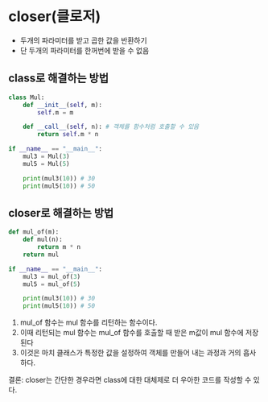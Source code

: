 # closer(클로저)

- 두개의 파라미터를 받고 곱한 값을 반환하기
- 단 두개의 파라미터를 한꺼번에 받을 수 없음

## class로 해결하는 방법

```python
class Mul:
    def __init__(self, m):
        self.m = m

    def __call__(self, n): # 객체를 함수처럼 호출할 수 있음
        return self.m * n

if __name__ == "__main__":
    mul3 = Mul(3)
    mul5 = Mul(5)

    print(mul3(10)) # 30
    print(mul5(10)) # 50
```

## closer로 해결하는 방법

```python
def mul_of(m):
    def mul(n):
        return m * n
    return mul

if __name__ == "__main__":
    mul3 = mul_of(3)
    mul5 = mul_of(5)

    print(mul3(10)) # 30
    print(mul5(10)) # 50
```

1. mul_of 함수는 mul 함수를 리턴하는 함수이다.
2. 이때 리턴되는 mul 함수는 mul_of 함수를 호출할 때 받은 m값이 mul 함수에 저장된다
3. 이것은 마치 클래스가 특정한 값을 설정하여 객체를 만들어 내는 과정과 거의 흡사하다.

결론: closer는 간단한 경우라면 class에 대한 대체제로 더 우아한 코드를 작성할 수 있다. 